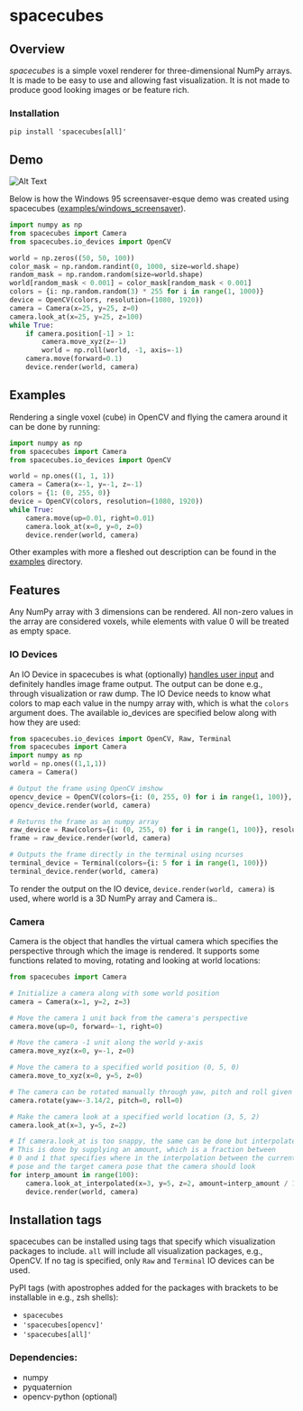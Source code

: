 
# spacecubes
## Overview
*spacecubes* is a simple voxel renderer for three-dimensional NumPy arrays. It is made to be easy to use and allowing fast visualization. It is not made to produce good looking images or be feature rich.

### Installation
`pip install 'spacecubes[all]'`

## Demo
![Alt Text](https://media.giphy.com/media/1XADnkAnPnnw2YyCAg/giphy.gif)

Below is how the Windows 95 screensaver-esque demo was created using spacecubes ([examples/windows_screensaver](examples/windows_screensaver.py)).
```python
import numpy as np
from spacecubes import Camera
from spacecubes.io_devices import OpenCV

world = np.zeros((50, 50, 100))
color_mask = np.random.randint(0, 1000, size=world.shape)
random_mask = np.random.random(size=world.shape)
world[random_mask < 0.001] = color_mask[random_mask < 0.001]
colors = {i: np.random.random(3) * 255 for i in range(1, 1000)}
device = OpenCV(colors, resolution=(1080, 1920))
camera = Camera(x=25, y=25, z=0)
camera.look_at(x=25, y=25, z=100)
while True:
    if camera.position[-1] > 1:
        camera.move_xyz(z=-1)
        world = np.roll(world, -1, axis=-1)
    camera.move(forward=0.1)
    device.render(world, camera)
```

## Examples
Rendering a single voxel (cube) in OpenCV and flying the camera around it can be done by running:
```python
import numpy as np
from spacecubes import Camera
from spacecubes.io_devices import OpenCV

world = np.ones((1, 1, 1))
camera = Camera(x=-1, y=-1, z=-1)
colors = {1: (0, 255, 0)}
device = OpenCV(colors, resolution=(1080, 1920))
while True:
    camera.move(up=0.01, right=0.01)
    camera.look_at(x=0, y=0, z=0)
    device.render(world, camera)
```

Other examples with more a fleshed out description can be found in the [examples](examples) directory.

## Features
Any NumPy array with 3 dimensions can be rendered. All non-zero values in the array are considered voxels, while elements with value 0 will be treated as empty space.

### IO Devices
An IO Device in spacecubes is what (optionally) [handles user input](examples/interactive_camera.py) and definitely handles image frame output. The output can be done e.g., through visualization or raw dump. The IO Device needs to know what colors to map each value in the numpy array with, which is what the `colors` argument does. The available io_devices are specified below along with how they are used:
```python
from spacecubes.io_devices import OpenCV, Raw, Terminal
from spacecubes import Camera
import numpy as np
world = np.ones((1,1,1))
camera = Camera()

# Output the frame using OpenCV imshow
opencv_device = OpenCV(colors={i: (0, 255, 0) for i in range(1, 100)}, resolution=(1080, 1920))
opencv_device.render(world, camera)

# Returns the frame as an numpy array
raw_device = Raw(colors={i: (0, 255, 0) for i in range(1, 100)}, resolution=(1080, 1920))
frame = raw_device.render(world, camera)

# Outputs the frame directly in the terminal using ncurses
terminal_device = Terminal(colors={i: 5 for i in range(1, 100)})
terminal_device.render(world, camera)
```

To render the output on the IO device, `device.render(world, camera)` is used, where world is a 3D NumPy array and Camera is..

### Camera
Camera is the object that handles the virtual camera which specifies the perspective through which the image is rendered. It supports some functions
related to moving, rotating and looking at world locations:
```python
from spacecubes import Camera

# Initialize a camera along with some world position
camera = Camera(x=1, y=2, z=3)

# Move the camera 1 unit back from the camera's perspective
camera.move(up=0, forward=-1, right=0)

# Move the camera -1 unit along the world y-axis
camera.move_xyz(x=0, y=-1, z=0)

# Move the camera to a specified world position (0, 5, 0)
camera.move_to_xyz(x=0, y=5, z=0)

# The camera can be rotated manually through yaw, pitch and roll given in radians
camera.rotate(yaw=-3.14/2, pitch=0, roll=0)

# Make the camera look at a specified world location (3, 5, 2)
camera.look_at(x=3, y=5, z=2)

# If camera.look_at is too snappy, the same can be done but interpolated.
# This is done by supplying an amount, which is a fraction between
# 0 and 1 that specifies where in the interpolation between the current camera
# pose and the target camera pose that the camera should look
for interp_amount in range(100):
    camera.look_at_interpolated(x=3, y=5, z=2, amount=interp_amount / 100)
    device.render(world, camera)
```

## Installation tags
spacecubes can be installed using tags that specify which visualization packages to include. `all` will include all visualization packages, e.g., OpenCV. If no tag is specified, only `Raw` and `Terminal` IO devices can be used.

PyPI tags (with apostrophes added for the packages with brackets to be installable in e.g., zsh shells): 
- `spacecubes`
- `'spacecubes[opencv]'`
- `'spacecubes[all]'`


### Dependencies:
- numpy
- pyquaternion
- opencv-python (optional)


